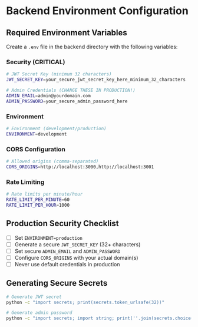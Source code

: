 # Backend Environment Configuration

## Required Environment Variables

Create a `.env` file in the backend directory with the following variables:

### Security (CRITICAL)
```bash
# JWT Secret Key (minimum 32 characters)
JWT_SECRET_KEY=your_secure_jwt_secret_key_here_minimum_32_characters

# Admin Credentials (CHANGE THESE IN PRODUCTION!)
ADMIN_EMAIL=admin@yourdomain.com
ADMIN_PASSWORD=your_secure_admin_password_here
```

### Environment
```bash
# Environment (development/production)
ENVIRONMENT=development
```

### CORS Configuration
```bash
# Allowed origins (comma-separated)
CORS_ORIGINS=http://localhost:3000,http://localhost:3001
```

### Rate Limiting
```bash
# Rate limits per minute/hour
RATE_LIMIT_PER_MINUTE=60
RATE_LIMIT_PER_HOUR=1000
```

## Production Security Checklist

- [ ] Set `ENVIRONMENT=production`
- [ ] Generate a secure `JWT_SECRET_KEY` (32+ characters)
- [ ] Set secure `ADMIN_EMAIL` and `ADMIN_PASSWORD`
- [ ] Configure `CORS_ORIGINS` with your actual domain(s)
- [ ] Never use default credentials in production

## Generating Secure Secrets

```bash
# Generate JWT secret
python -c "import secrets; print(secrets.token_urlsafe(32))"

# Generate admin password
python -c "import secrets; import string; print(''.join(secrets.choice(string.ascii_letters + string.digits + '!@#$%^&*') for _ in range(16)))"
``` 